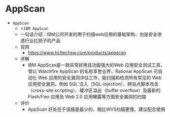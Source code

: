# AppScan

* `AppScan`
  * =`IBM AppScan`
  * 一句话介绍：IBM公司开发的用于扫描web应用的基础架构，也是安全渗透行业扛把子的产品
  * 官网
    * https://www.hcltechsw.com/products/appscan
  * 详解
    * IBM AppScan是一款非常好用且功能强大的Web 应用安全测试工具，曾以 Watchfire AppScan 的名称享誉业界，Rational AppScan 可自动化 Web 应用的安全漏洞评估工作，能扫描和检测所有常见的 Web 应用安全漏洞，例如 SQL 注入（SQL-injection）、跨站点脚本攻击（cross-site scripting）、缓冲区溢出（buffer overflow）及最新的 Flash/Flex 应用及 Web 2.0 应用曝露等方面安全漏洞的扫描
  * 评价
    * AppScan 好处在于误报是最少的，相比WVS扫描更慢，建议配合使用
